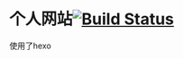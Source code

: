 # 个人网站[![Build Status](https://travis-ci.org/xigaohu/xigaohu.github.io.svg?branch=hexo)](https://travis-ci.org/xigaohu/xigaohu.github.io)
使用了hexo
